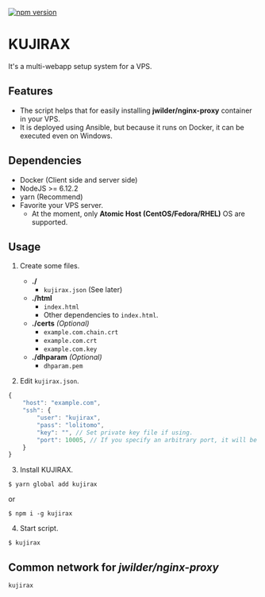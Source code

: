 [![npm version](https://badge.fury.io/js/kujirax.svg)](https://badge.fury.io/js/kujirax)

# KUJIRAX

It's a multi-webapp setup system for a VPS.  

## Features

* The script helps that for easily installing __jwilder/nginx-proxy__ container in your VPS.
* It is deployed using Ansible, but because it runs on Docker, it can be executed even on Windows.

## Dependencies

* Docker (Client side and server side)
* NodeJS >= 6.12.2
* yarn (Recommend)
* Favorite your VPS server.
    * At the moment, only __Atomic Host (CentOS/Fedora/RHEL)__ OS are supported.

## Usage

1. Create some files.

    * __./__
        * `kujirax.json` (See later)
    * __./html__
        * `index.html`
        * Other dependencies to `index.html`.
    * __./certs__ _(Optional)_
        * `example.com.chain.crt`
        * `example.com.crt`
        * `example.com.key`
    * __./dhparam__ _(Optional)_
        * `dhparam.pem`

2. Edit `kujirax.json`.

```JavaScript
{
    "host": "example.com",
    "ssh": {
        "user": "kujirax",
        "pass": "lolitomo",
        "key": "", // Set private key file if using.
        "port": 10005, // If you specify an arbitrary port, it will be changed automatically from 22.
    }
}
```
3. Install KUJIRAX.

```SH
$ yarn global add kujirax
```

or

```SH
$ npm i -g kujirax
```

4. Start script.

```SH
$ kujirax
```

## Common network for _jwilder/nginx-proxy_

`kujirax`